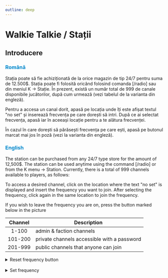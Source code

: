 ```yaml
---
outline: deep
---
```


# Walkie Talkie / Stații

## Introducere

### <span style="color: #0088CC">Română</span>

Stația poate să fie achiziționată de la orice magazin de tip 24/7 pentru suma de 12.500$. Stația poate fi folosită oricând folosind comanda [/radio] sau din meniul K -> Stație. În prezent, există un număr total de 999 de canale disponibile jucătorilor, după cum urmează (vezi tabelul de la varianta din engleză).

Pentru a accesa un canal dorit, apasă pe locația unde îți este afișat textul "no set" și inserează frecvența pe care dorești să intri. După ce ai selectat frecvența, apasă iar în aceeași locație pentru a te alătura frecvenței.

În cazul în care dorești să părăsești frecvența pe care ești, apasă pe butonul marcat mai jos în poză (vezi la varianta din engleză).

### <span style="color: #0088CC">English</span>

The station can be purchased from any 24/7 type store for the amount of 12,500$. The station can be used anytime using the command [/radio] or from the K menu -> Station. Currently, there is a total of 999 channels available to players, as follows:

To access a desired channel, click on the location where the text "no set" is displayed and insert the frequency you want to join. After selecting the frequency, click again in the same location to join the frequency.

If you wish to leave the frequency you are on, press the button marked below in the picture 

| Channel | Description |
|:---:|---|
|1-100|admin  & faction channels|
|101-200| private channels accessible with a password|
|201-999|public channels that anyone can join|

<details>
  <summary>Reset frequency button</summary>
  <img src="https://v.b-zone.ro/images/wiki/reset-frequency-button.png" alt="Reset frequency button">
</details>

<br/>

<details>
  <summary>Set frequency</summary>
  <img src="https://v.b-zone.ro/images/wiki/set-frequency.gif" alt="Set frequency">
</details>
